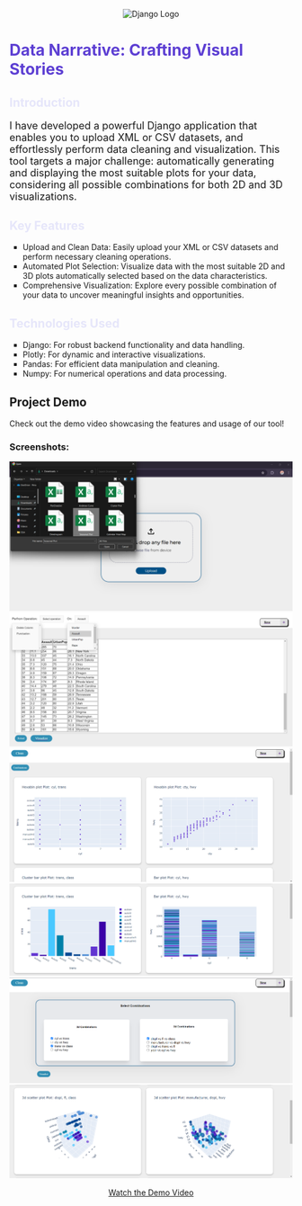 <p align="center">
  <img src="https://static.djangoproject.com/img/logos/django-logo-positive.png" alt="Django Logo" width="200">
</p>

  
# <span style="color: #5D3FD3; ">Data Narrative: Crafting Visual Stories</span>

## <span style="color:  rgb(230, 230, 250);">Introduction</span>

<p style="font-size: 18px;">
 I have developed a powerful Django application that enables you to upload XML or CSV datasets, and effortlessly perform data cleaning and visualization. This tool targets a major challenge: automatically generating and displaying the most suitable plots for your data, considering all possible combinations for both 2D and 3D visualizations.

## <span style="color:  rgb(230, 230, 250);">Key Features</span>
  <ul style="list-style-type: square;">
<li>Upload and Clean Data: Easily upload your XML or CSV datasets and perform necessary cleaning operations.</li>
<li>Automated Plot Selection: Visualize data with the most suitable 2D and 3D plots automatically selected based on the data characteristics.</li>
<li>Comprehensive Visualization: Explore every possible combination of your data to uncover meaningful insights and opportunities.</li>
  </ul>    

## <span style="color:  rgb(230, 230, 250);">Technologies Used</span>
 <ul style="list-style-type: square;">    
<li>Django: For robust backend functionality and data handling.</li>
<li>Plotly: For dynamic and interactive visualizations.</li>
<li>Pandas: For efficient data manipulation and cleaning.</li>
<li>Numpy: For numerical operations and data processing.</li>
 </ul>

## Project Demo

Check out the demo video showcasing the features and usage of our tool!

### Screenshots:
![Step 1](https://github.com/Sunita-Shakuniya/data/blob/main/Screenshot%202024-07-13%20175846.png?raw=true)
![Step 2](https://github.com/Sunita-Shakuniya/data/blob/main/Screenshot%202024-07-13%20180134.png?raw=true)
![Step 3](https://github.com/Sunita-Shakuniya/data/blob/main/Screenshot%202024-07-13%20182047.png?raw=true)
![Step 4](https://github.com/Sunita-Shakuniya/data/blob/main/Screenshot%202024-07-13%20182244.png?raw=true)
![Step 5](https://github.com/Sunita-Shakuniya/data/blob/main/Screenshot%202024-07-13%20182522.png?raw=true)
![Step 5](https://github.com/Sunita-Shakuniya/data/blob/main/Screenshot%202024-07-13%20182219.png?raw=true)


<p align="center">
  <a href="https://youtu.be/6Pqy3ckv-uQ" target="_blank">
     Watch the Demo Video
  </a>
</p>
